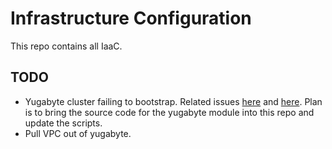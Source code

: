 # Infrastructure Configuration

This repo contains all IaaC.

## TODO

- Yugabyte cluster failing to bootstrap. Related issues [here](https://github.com/yugabyte/terraform-aws-yugabyte/issues/38) and [here](https://github.com/yugabyte/utilities/issues/30). Plan is to bring the source code for the yugabyte module into this repo and update the scripts.
- Pull VPC out of yugabyte.
